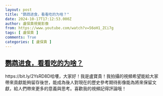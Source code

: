 ```yaml
---
layout: post
title: "鹦鹉进食，看看吃的为啥？"
date: 2024-10-17T17:12:53.000Z
author: 盧保貴視覺影像
from: https://www.youtube.com/watch?v=56oH1_ZCi7g
tags: [ 盧保貴 ]
comments: True
categories: [ 盧保貴 ]
---
```

<!--1729185173000-->
[鹦鹉进食，看看吃的为啥？](https://www.youtube.com/watch?v=56oH1_ZCi7g)
------

<div>
https://bit.ly/2YsRD8D哈嘍，大家好！我是盧寶貴！我拍攝的視頻希望能給大家帶來貢獻能夠留存後世，能成為後人對現在的歷史參考期待影像能為將來保留文獻，給人們帶來更多的意義與思考。喜歡我的視頻記得評論哦！
</div>

